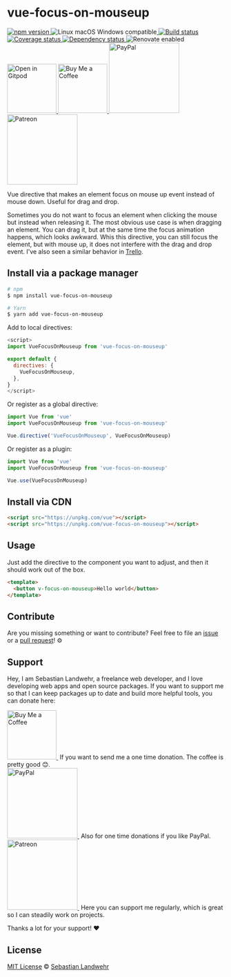 <!-- TITLE/ -->
# vue-focus-on-mouseup
<!-- /TITLE -->

<!-- BADGES/ -->
<p>
    <a href="https://npmjs.org/package/vue-focus-on-mouseup">
      <img
        src="https://img.shields.io/npm/v/vue-focus-on-mouseup.svg"
        alt="npm version"
      >
    </a><img src="https://img.shields.io/badge/os-linux%20%7C%C2%A0macos%20%7C%C2%A0windows-blue" alt="Linux macOS Windows compatible"><a href="https://github.com/dword-design/vue-focus-on-mouseup/actions">
      <img
        src="https://github.com/dword-design/vue-focus-on-mouseup/workflows/build/badge.svg"
        alt="Build status"
      >
    </a><a href="https://codecov.io/gh/dword-design/vue-focus-on-mouseup">
      <img
        src="https://codecov.io/gh/dword-design/vue-focus-on-mouseup/branch/master/graph/badge.svg"
        alt="Coverage status"
      >
    </a><a href="https://david-dm.org/dword-design/vue-focus-on-mouseup">
      <img src="https://img.shields.io/david/dword-design/vue-focus-on-mouseup" alt="Dependency status">
    </a><img src="https://img.shields.io/badge/renovate-enabled-brightgreen" alt="Renovate enabled"><br/><a href="https://gitpod.io/#https://github.com/dword-design/vue-focus-on-mouseup">
      <img
        src="https://gitpod.io/button/open-in-gitpod.svg"
        alt="Open in Gitpod"
        width="114"
      >
    </a><a href="https://www.buymeacoffee.com/dword">
      <img
        src="https://www.buymeacoffee.com/assets/img/guidelines/download-assets-sm-2.svg"
        alt="Buy Me a Coffee"
        width="114"
      >
    </a><a href="https://paypal.me/SebastianLandwehr">
      <img
        src="https://sebastianlandwehr.com/images/paypal.svg"
        alt="PayPal"
        width="163"
      >
    </a><a href="https://www.patreon.com/dworddesign">
      <img
        src="https://sebastianlandwehr.com/images/patreon.svg"
        alt="Patreon"
        width="163"
      >
    </a>
</p>
<!-- /BADGES -->

<!-- DESCRIPTION/ -->
Vue directive that makes an element focus on mouse up event instead of mouse down. Useful for drag and drop.
<!-- /DESCRIPTION -->

Sometimes you do not want to focus an element when clicking the mouse but instead when releasing it. The most obvious use case is when dragging an element. You can drag it, but at the same time the focus animation happens, which looks awkward. Whis this directive, you can still focus the element, but with mouse up, it does not interfere with the drag and drop event. I've also seen a similar behavior in [Trello](https://trello.com).

<!-- INSTALL/ -->
## Install via a package manager

```bash
# npm
$ npm install vue-focus-on-mouseup

# Yarn
$ yarn add vue-focus-on-mouseup
```

Add to local directives:

```js
<script>
import VueFocusOnMouseup from 'vue-focus-on-mouseup'

export default {
  directives: {
    VueFocusOnMouseup,
  },
}
</script>
```

Or register as a global directive:

```js
import Vue from 'vue'
import VueFocusOnMouseup from 'vue-focus-on-mouseup'

Vue.directive('VueFocusOnMouseup', VueFocusOnMouseup)
```

Or register as a plugin:

```js
import Vue from 'vue'
import VueFocusOnMouseup from 'vue-focus-on-mouseup'

Vue.use(VueFocusOnMouseup)
```

## Install via CDN

```html
<script src="https://unpkg.com/vue"></script>
<script src="https://unpkg.com/vue-focus-on-mouseup"></script>
```
<!-- /INSTALL -->

## Usage

Just add the directive to the component you want to adjust, and then it should work out of the box.

```html
<template>
  <button v-focus-on-mouseup>Hello world</button>
</template>
```

<!-- LICENSE/ -->
## Contribute

Are you missing something or want to contribute? Feel free to file an [issue](https://github.com/dword-design/vue-focus-on-mouseup/issues) or a [pull request](https://github.com/dword-design/vue-focus-on-mouseup/pulls)! ⚙️

## Support

Hey, I am Sebastian Landwehr, a freelance web developer, and I love developing web apps and open source packages. If you want to support me so that I can keep packages up to date and build more helpful tools, you can donate here:

<p>
  <a href="https://www.buymeacoffee.com/dword">
    <img
      src="https://www.buymeacoffee.com/assets/img/guidelines/download-assets-sm-2.svg"
      alt="Buy Me a Coffee"
      width="114"
    >
  </a>&nbsp;If you want to send me a one time donation. The coffee is pretty good 😊.<br/>
  <a href="https://paypal.me/SebastianLandwehr">
    <img
      src="https://sebastianlandwehr.com/images/paypal.svg"
      alt="PayPal"
      width="163"
    >
  </a>&nbsp;Also for one time donations if you like PayPal.<br/>
  <a href="https://www.patreon.com/dworddesign">
    <img
      src="https://sebastianlandwehr.com/images/patreon.svg"
      alt="Patreon"
      width="163"
    >
  </a>&nbsp;Here you can support me regularly, which is great so I can steadily work on projects.
</p>

Thanks a lot for your support! ❤️

## License

[MIT License](https://opensource.org/licenses/MIT) © [Sebastian Landwehr](https://sebastianlandwehr.com)
<!-- /LICENSE -->
